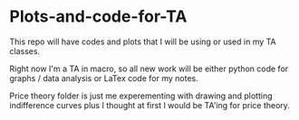 # Plots-and-code-for-TA
This repo will have codes and plots that I will be using or used in my TA classes.

Right now I'm a TA in macro, so all new work will be either python code for graphs / data analysis or LaTex code for my notes.

Price theory folder is just me experementing with drawing and plotting indifference curves plus I thought at first I would be TA'ing for price theory.
